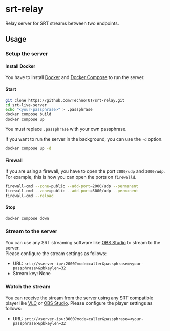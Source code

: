 # srt-relay
Relay server for SRT streams between two endpoints.

## Usage
### Setup the server
#### Install Docker
You have to install [Docker](https://docs.docker.com/get-docker/) and [Docker Compose](https://docs.docker.com/compose/install/) to run the server.  

#### Start
```bash
git clone https://github.com/TechnoTUT/srt-relay.git
cd srt-live-server
echo "<your-passphrase>" > .passphrase
docker compose build
docker compose up
```

You must replace `.passphrase` with your own passphrase.  

If you want to run the server in the background, you can use the `-d` option.
```bash
docker compose up -d
```

#### Firewall
If you are using a firewall, you have to open the port `2000/udp` and `3000/udp`.
For example, this is how you can open the ports on `firewalld`.
```bash
firewall-cmd --zone=public --add-port=2000/udp --permanent
firewall-cmd --zone=public --add-port=3000/udp --permanent
firewall-cmd --reload
```

#### Stop
```bash
docker compose down
```

### Stream to the server
You can use any SRT streaming software like [OBS Studio](https://obsproject.com/) to stream to the server.  
Please configure the stream settings as follows:
- URL: `srt://<server-ip>:2000?mode=caller&passphrase=<your-passphrase>&pbkeylen=32`
- Stream key: None

### Watch the stream
You can receive the stream from the server using any SRT compatible player like [VLC](https://www.videolan.org/vlc/index.html) or [OBS Studio](https://obsproject.com/).
Please configure the player settings as follows:
- URL: `srt://<server-ip>:3000?mode=caller&passphrase=<your-passphrase>&pbkeylen=32`